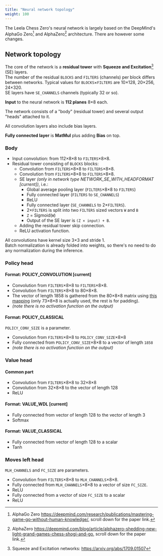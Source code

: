 ```yaml
---
title: "Neural network topology"
weight: 100
---
```


The Leela Chess Zero's neural network is largely based on the DeepMind's AlphaGo Zero[^1] and AlphaZero[^2] architecture.
There are however some changes.

## Network topology

The core of the network is a **residual tower** with **Squeeze and Excitation**[^3] (SE) layers.  
The number of the residual `BLOCKS` and `FILTERS` (channels) per block differs between networks.
Typical values for `BLOCKS`×`FILTERS` are 10×128, 20×256, 24×320.  
SE layers have `SE_CHANNELS` channels (typically 32 or so).

**Input** to the neural network is **112 planes** 8×8 each.

The network consists of a "body" (residual tower) and several output "heads" attached to it.

All convolution layers also include bias layers.

**Fully connected layer** is **MatMul** plus adding **Bias** on top.

### Body

* Input convolution: from 112×8×8 to `FILTERS`×8×8.
* Residual tower consisting of `BLOCKS` blocks:
    * Convolution from `FILTERS`×8×8 to `FILTERS`×8×8.
    * Convolution from `FILTERS`×8×8 to `FILTERS`×8×8.
    * SE layer *(only in network type NETWORK_SE_WITH_HEADFORMAT [current])*, i.e.:
        * Global average pooling layer (`FILTERS`×8×8 to `FILTERS`)
        * Fully connected layer (`FILTERS` to `SE_CHANNELS`)
        * ReLU
        * Fully connected layer (`SE_CHANNELS` to 2×`FILTERS`).
        * 2×`FILTERS` is split into two `FILTERS` sized vectors `W` and `B`
        * `Z` = Sigmoid(`W`)
        * Output of the SE layer is `(Z × input) + B`.
    * Adding the residual tower skip connection.
    * ReLU activation function.

All convolutions have kernel size 3×3 and stride 1.  
Batch normalization is already folded into weights, so there's no need to do any normalization during the inference.

### Policy head

#### Format: POLICY_CONVOLUTION [current]

* Convolution from `FILTERS`×8×8 to `FILTERS`×8×8.
* Convolution from `FILTERS`×8×8 to 80×8×8.
* The vector of length 1858 is gathered from the 80×8×8 matrix using [this mapping](https://github.com/LeelaChessZero/lc0/blob/master/src/neural/shared/policy_map.h) (only 73×8×8 is actually used, the rest is for padding).
* *(note there is no activation function on the output)*

#### Format: POLICY_CLASSICAL

`POLICY_CONV_SIZE` is a parameter.

* Convolution from `FILTERS`×8×8 to `POLICY_CONV_SIZE`×8×8
* Fully connected from `POLICY_CONV_SIZE`×8×8 to a vector of length `1858`
* *(note there is no activation function on the output)*

### Value head

#### Common part

* Convolution from `FILTERS`×8×8 to 32×8×8
* Convolution from 32×8×8 to the vector of length 128
* ReLU

#### Format: VALUE_WDL [current]

* Fully connected from vector of length 128 to the vector of length 3
* Softmax

#### Format: VALUE_CLASSICAL

* Fully connected from vector of length 128 to a scalar
* Tanh


### Moves left head

`MLH_CHANNELS` and `FC_SIZE` are parameters.

* Convolution from `FILTERS`×8×8 to `MLH_CHANNELS`×8×8.
* Fully connected from `MLH_CHANNELS`×8×8 to a vector of size `FC_SIZE`.
* ReLU
* Fully connected from a vector of size `FC_SIZE` to a scalar
* ReLU


[^1]: AlphaGo Zero https://deepmind.com/research/publications/mastering-game-go-without-human-knowledge/, scroll down for the paper link.
[^2]: AlphaZero https://deepmind.com/blog/article/alphazero-shedding-new-light-grand-games-chess-shogi-and-go, scroll down for the paper link.
[^3]: Squeeze and Excitation networks: https://arxiv.org/abs/1709.01507